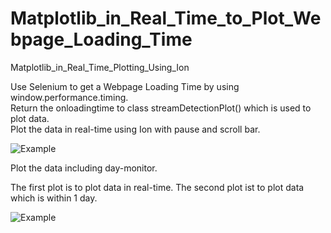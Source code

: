 # Matplotlib_in_Real_Time_to_Plot_Webpage_Loading_Time
Matplotlib_in_Real_Time_Plotting_Using_Ion

Use Selenium to get a Webpage Loading Time by using window.performance.timing.<br>
Return the onloadingtime to class streamDetectionPlot() which is used to plot data. <br>
Plot the data in real-time using Ion with pause and scroll bar. 

![Example](https://github.com/cyx441984694/Matplotlib_in_Real_Time_to_Plot_Webpage_Loading_Time/blob/master/matplot-live.png)


Plot the data including day-monitor.

The first plot is to plot data in real-time.
The second plot ist to plot data which is within 1 day.

![Example](https://github.com/cyx441984694/Matplotlib_in_Real_Time_to_Plot_Webpage_Loading_Time/blob/master/daymonitor.png)

